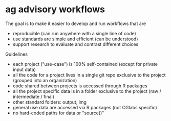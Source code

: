 # ag advisory workflows

The goal is to make it easier to develop and run workflows that are 

- reproducible (can run anywhere with a single line of code)
- use standards are simple and efficient (can be understood)
- support research to evaluate and contrast different choices

Guidelines 

- each project ("use-case") is 100% self-contained (except for private input data)
- all the code for a project lives in a single git repo exclusive to the project 
	(grouped into an organization)
- code shared between projects is accessed through R packages
- all the project specific data is in a folder exclusive to the project (raw / intermediate / final)
- other standard folders: output, img
- general use data are accessed via R packages (not CGlabs specific)
- no hard-coded paths for data or "source()"


